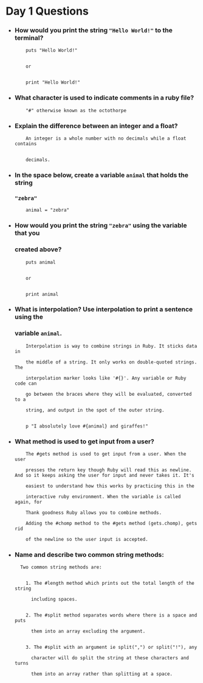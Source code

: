 # Day 1 Questions

* ### How would you print the string `"Hello World!"` to the terminal?


          puts "Hello World!"


          or


          print "Hello World!"


* ### What character is used to indicate comments in a ruby file?


          "#" otherwise known as the octothorpe


* ### Explain the difference between an integer and a float?


          An integer is a whole number with no decimals while a float contains


          decimals.


* ### In the space below, create a variable `animal` that holds the string

  ### `"zebra"`


          animal = "zebra"


* ### How would you print the string `"zebra"` using the variable that you

  ### created above?


          puts animal


          or


          print animal


* ### What is interpolation? Use interpolation to print a sentence using the

  ### variable `animal`.


          Interpolation is way to combine strings in Ruby. It sticks data in

          the middle of a string. It only works on double-quoted strings. The

          interpolation marker looks like '#{}'. Any variable or Ruby code can

          go between the braces where they will be evaluated, converted to a

          string, and output in the spot of the outer string.


          p "I absolutely love #{animal} and giraffes!"


* ### What method is used to get input from a user?


          The #gets method is used to get input from a user. When the user

          presses the return key though Ruby will read this as newline. And so it keeps asking the user for input and never takes it. It's

          easiest to understand how this works by practicing this in the

          interactive ruby environment. When the variable is called again, for

          Thank goodness Ruby allows you to combine methods.

          Adding the #chomp method to the #gets method (gets.chomp), gets rid

          of the newline so the user input is accepted.


* ### Name and describe two common string methods:


        Two common string methods are:


          1. The #length method which prints out the total length of the string

            including spaces.


          2. The #split method separates words where there is a space and puts

            them into an array excluding the argument.


          3. The #split with an argument ie split(",") or split("!"), any

            character will do split the string at these characters and turns

            them into an array rather than splitting at a space.
